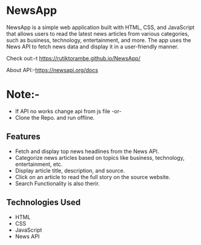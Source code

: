 # NewsApp

NewsApp is a simple web application built with HTML, CSS, and JavaScript that allows users to read the latest news articles from various categories, such as business, technology, entertainment, and more. The app uses the News API to fetch news data and display it in a user-friendly manner.

Check out:-t https://rutiktorambe.github.io/NewsApp/

About API:-https://newsapi.org/docs

# Note:-
- If API no works change api from  js file  -or-
- Clone the Repo. and run offline.


## Features

- Fetch and display top news headlines from the News API.
- Categorize news articles based on topics like business, technology, entertainment, etc.
- Display article title, description, and source.
- Click on an article to read the full story on the source website.
- Search Functionality is also therir.

## Technologies Used

- HTML
- CSS
- JavaScript
- News API
